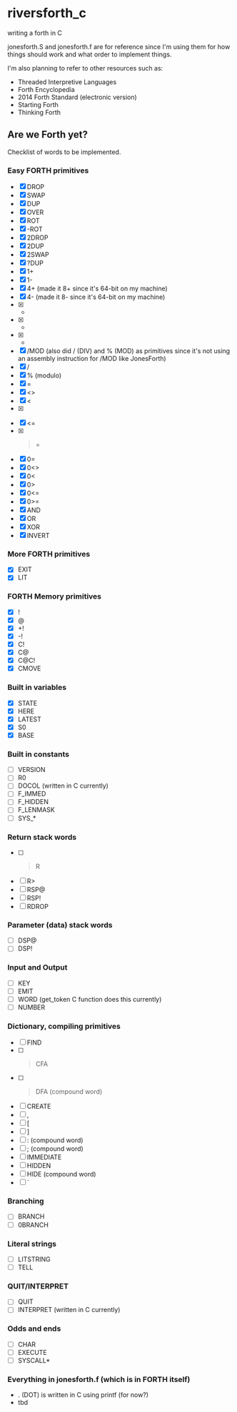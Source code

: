 # riversforth_c
writing a forth in C

jonesforth.S and jonesforth.f are for reference since I'm using them for how things should work and what order to implement things.

I'm also planning to refer to other resources such as:
- Threaded Interpretive Languages
- Forth Encyclopedia
- 2014 Forth Standard (electronic version)
- Starting Forth
- Thinking Forth

## Are we Forth yet?

Checklist of words to be implemented.

### Easy FORTH primitives

- [x] DROP
- [x] SWAP
- [x] DUP
- [x] OVER
- [x] ROT
- [x] -ROT
- [x] 2DROP
- [x] 2DUP
- [x] 2SWAP
- [x] ?DUP
- [x] 1+
- [x] 1-
- [x] 4+ (made it 8+ since it's 64-bit on my machine)
- [x] 4- (made it 8- since it's 64-bit on my machine)
- [x] +
- [x] -
- [x] *
- [x] /MOD (also did / (DIV) and % (MOD) as primitives since it's not using an assembly instruction for /MOD like JonesForth)
- [x] /
- [x] % (modulo)
- [x] =
- [x] <>
- [x] <
- [x] >
- [x] <=
- [x] >=
- [x] 0=
- [x] 0<>
- [x] 0<
- [x] 0>
- [x] 0<=
- [x] 0>=
- [x] AND
- [x] OR
- [x] XOR
- [x] INVERT

### More FORTH primitives

- [x] EXIT
- [x] LIT

### FORTH Memory primitives

- [x] !
- [x] @
- [x] +!
- [x] -!
- [x] C!
- [x] C@
- [x] C@C!
- [x] CMOVE

### Built in variables
- [x] STATE
- [x] HERE
- [x] LATEST
- [x] S0
- [x] BASE

### Built in constants

- [ ] VERSION
- [ ] R0
- [ ] DOCOL (written in C currently)
- [ ] F_IMMED
- [ ] F_HIDDEN
- [ ] F_LENMASK
- [ ] SYS_*

### Return stack words

- [ ] >R
- [ ] R>
- [ ] RSP@
- [ ] RSP!
- [ ] RDROP

### Parameter (data) stack words

- [ ] DSP@
- [ ] DSP!

### Input and Output

- [ ] KEY
- [ ] EMIT
- [ ] WORD (get_token C function does this currently)
- [ ] NUMBER

### Dictionary, compiling primitives

- [ ] FIND
- [ ] >CFA
- [ ] >DFA (compound word)
- [ ] CREATE
- [ ] ,
- [ ] [
- [ ] ]
- [ ] : (compound word)
- [ ] ; (compound word)
- [ ] IMMEDIATE
- [ ] HIDDEN
- [ ] HIDE (compound word)
- [ ] `

### Branching

- [ ] BRANCH
- [ ] 0BRANCH

### Literal strings

- [ ] LITSTRING
- [ ] TELL

### QUIT/INTERPRET

- [ ] QUIT
- [ ] INTERPRET (written in C currently)

### Odds and ends

- [ ] CHAR
- [ ] EXECUTE
- [ ] SYSCALL*

### Everything in jonesforth.f (which is in FORTH itself)

- . (DOT) is written in C using printf (for now?)
- tbd
